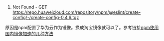 1. Not Found - GET https://repo.huaweicloud.com/repository/npm/@eslint/create-config/-/create-config-0.4.6.tgz

原因是npm配置了华为云作为镜像。换成淘宝镜像就可以了。参考链接[npm使用国内镜像加速的几种方法](https://cloud.tencent.com/developer/article/1372949)